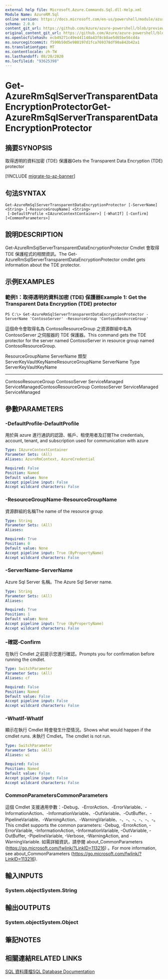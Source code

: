 ```yaml
---
external help file: Microsoft.Azure.Commands.Sql.dll-Help.xml
Module Name: AzureRM.Sql
online version: https://docs.microsoft.com/en-us/powershell/module/azurerm.sql/get-azurermsqlservertransparentdataencryptionprotector
schema: 2.0.0
content_git_url: https://github.com/Azure/azure-powershell/blob/preview/src/ResourceManager/Sql/Commands.Sql/help/Get-AzureRmSqlServerTransparentDataEncryptionProtector.md
original_content_git_url: https://github.com/Azure/azure-powershell/blob/preview/src/ResourceManager/Sql/Commands.Sql/help/Get-AzureRmSqlServerTransparentDataEncryptionProtector.md
ms.openlocfilehash: ecb49271c49e441140a43f8cb8ae5d65be56cd4a
ms.sourcegitcommit: f599b50d5e980197d1fca769378df90a842b42a1
ms.translationtype: MT
ms.contentlocale: zh-TW
ms.lasthandoff: 08/20/2020
ms.locfileid: "93625398"
---
```

# <span data-ttu-id="e1b51-101">Get-AzureRmSqlServerTransparentDataEncryptionProtector</span><span class="sxs-lookup"><span data-stu-id="e1b51-101">Get-AzureRmSqlServerTransparentDataEncryptionProtector</span></span>

## <span data-ttu-id="e1b51-102">摘要</span><span class="sxs-lookup"><span data-stu-id="e1b51-102">SYNOPSIS</span></span>
<span data-ttu-id="e1b51-103">取得透明的資料加密 (TDE) 保護器</span><span class="sxs-lookup"><span data-stu-id="e1b51-103">Gets the Transparent Data Encryption (TDE) protector</span></span>

[!INCLUDE [migrate-to-az-banner](../../includes/migrate-to-az-banner.md)]

## <span data-ttu-id="e1b51-104">句法</span><span class="sxs-lookup"><span data-stu-id="e1b51-104">SYNTAX</span></span>

```
Get-AzureRmSqlServerTransparentDataEncryptionProtector [-ServerName] <String> [-ResourceGroupName] <String>
 [-DefaultProfile <IAzureContextContainer>] [-WhatIf] [-Confirm] [<CommonParameters>]
```

## <span data-ttu-id="e1b51-105">說明</span><span class="sxs-lookup"><span data-stu-id="e1b51-105">DESCRIPTION</span></span>
<span data-ttu-id="e1b51-106">Get-AzureRmSqlServerTransparentDataEncryptionProtector Cmdlet 會取得 TDE 保護程式的相關資訊。</span><span class="sxs-lookup"><span data-stu-id="e1b51-106">The Get-AzureRmSqlServerTransparentDataEncryptionProtector cmdlet gets information about the TDE protector.</span></span>

## <span data-ttu-id="e1b51-107">示例</span><span class="sxs-lookup"><span data-stu-id="e1b51-107">EXAMPLES</span></span>

### <span data-ttu-id="e1b51-108">範例1：取得透明的資料加密 (TDE) 保護器</span><span class="sxs-lookup"><span data-stu-id="e1b51-108">Example 1: Get the Transparent Data Encryption (TDE) protector</span></span>
```
PS C:\> Get-AzureRmSqlServerTransparentDataEncryptionProtector -ServerName 'ContosoServer' -ResourceGroup 'ContosoResourceGroup'
```

<span data-ttu-id="e1b51-109">這個命令會取得名為 ContosoResourceGroup 之資源群組中名為 ContosoServer 之伺服器的 TDE 保護器。</span><span class="sxs-lookup"><span data-stu-id="e1b51-109">This command gets the TDE protector for the server named ContosoServer in resource group named ContosoResourceGroup.</span></span>

<span data-ttu-id="e1b51-110">ResourceGroupName ServerName 類型 ServerKeyVaultKeyName</span><span class="sxs-lookup"><span data-stu-id="e1b51-110">ResourceGroupName ServerName                   Type ServerKeyVaultKeyName</span></span>
----------------- ----------                   ---- ---------------------
<span data-ttu-id="e1b51-111">ContosoResourceGroup ContosoServer ServiceManaged ServiceManaged</span><span class="sxs-lookup"><span data-stu-id="e1b51-111">ContosoResourceGroup ContosoServer ServiceManaged ServiceManaged</span></span>

## <span data-ttu-id="e1b51-112">參數</span><span class="sxs-lookup"><span data-stu-id="e1b51-112">PARAMETERS</span></span>

### <span data-ttu-id="e1b51-113">-DefaultProfile</span><span class="sxs-lookup"><span data-stu-id="e1b51-113">-DefaultProfile</span></span>
<span data-ttu-id="e1b51-114">用於與 azure 進行通訊的認證、帳戶、租使用者及訂閱</span><span class="sxs-lookup"><span data-stu-id="e1b51-114">The credentials, account, tenant, and subscription used for communication with azure</span></span>

```yaml
Type: IAzureContextContainer
Parameter Sets: (All)
Aliases: AzureRmContext, AzureCredential

Required: False
Position: Named
Default value: None
Accept pipeline input: False
Accept wildcard characters: False
```

### <span data-ttu-id="e1b51-115">-ResourceGroupName</span><span class="sxs-lookup"><span data-stu-id="e1b51-115">-ResourceGroupName</span></span>
<span data-ttu-id="e1b51-116">資源群組的名稱</span><span class="sxs-lookup"><span data-stu-id="e1b51-116">The name of the resource group</span></span>

```yaml
Type: String
Parameter Sets: (All)
Aliases:

Required: True
Position: 0
Default value: None
Accept pipeline input: True (ByPropertyName)
Accept wildcard characters: False
```

### <span data-ttu-id="e1b51-117">-ServerName</span><span class="sxs-lookup"><span data-stu-id="e1b51-117">-ServerName</span></span>
<span data-ttu-id="e1b51-118">Azure Sql Server 名稱。</span><span class="sxs-lookup"><span data-stu-id="e1b51-118">The Azure Sql Server name.</span></span>

```yaml
Type: String
Parameter Sets: (All)
Aliases:

Required: True
Position: 1
Default value: None
Accept pipeline input: True (ByPropertyName)
Accept wildcard characters: False
```

### <span data-ttu-id="e1b51-119">-確認</span><span class="sxs-lookup"><span data-stu-id="e1b51-119">-Confirm</span></span>
<span data-ttu-id="e1b51-120">在執行 Cmdlet 之前提示您進行確認。</span><span class="sxs-lookup"><span data-stu-id="e1b51-120">Prompts you for confirmation before running the cmdlet.</span></span>

```yaml
Type: SwitchParameter
Parameter Sets: (All)
Aliases: cf

Required: False
Position: Named
Default value: False
Accept pipeline input: False
Accept wildcard characters: False
```

### <span data-ttu-id="e1b51-121">-WhatIf</span><span class="sxs-lookup"><span data-stu-id="e1b51-121">-WhatIf</span></span>
<span data-ttu-id="e1b51-122">顯示在執行 Cmdlet 時會發生什麼情況。</span><span class="sxs-lookup"><span data-stu-id="e1b51-122">Shows what would happen if the cmdlet runs.</span></span>
<span data-ttu-id="e1b51-123">未執行 Cmdlet。</span><span class="sxs-lookup"><span data-stu-id="e1b51-123">The cmdlet is not run.</span></span>

```yaml
Type: SwitchParameter
Parameter Sets: (All)
Aliases: wi

Required: False
Position: Named
Default value: False
Accept pipeline input: False
Accept wildcard characters: False
```

### <span data-ttu-id="e1b51-124">CommonParameters</span><span class="sxs-lookup"><span data-stu-id="e1b51-124">CommonParameters</span></span>
<span data-ttu-id="e1b51-125">這個 Cmdlet 支援通用參數：-Debug、-ErrorAction、-ErrorVariable、-InformationAction、-InformationVariable、-OutVariable、-OutBuffer、-PipelineVariable、-WarningAction、-WarningVariable、-、-、-、-、-、-。</span><span class="sxs-lookup"><span data-stu-id="e1b51-125">This cmdlet supports the common parameters: -Debug, -ErrorAction, -ErrorVariable, -InformationAction, -InformationVariable, -OutVariable, -OutBuffer, -PipelineVariable, -Verbose, -WarningAction, and -WarningVariable.</span></span> <span data-ttu-id="e1b51-126">如需詳細資訊，請參閱 about_CommonParameters (https://go.microsoft.com/fwlink/?LinkID=113216) 。</span><span class="sxs-lookup"><span data-stu-id="e1b51-126">For more information, see about_CommonParameters (https://go.microsoft.com/fwlink/?LinkID=113216).</span></span>

## <span data-ttu-id="e1b51-127">輸入</span><span class="sxs-lookup"><span data-stu-id="e1b51-127">INPUTS</span></span>

### <span data-ttu-id="e1b51-128">System.object</span><span class="sxs-lookup"><span data-stu-id="e1b51-128">System.String</span></span>

## <span data-ttu-id="e1b51-129">輸出</span><span class="sxs-lookup"><span data-stu-id="e1b51-129">OUTPUTS</span></span>

### <span data-ttu-id="e1b51-130">System.object</span><span class="sxs-lookup"><span data-stu-id="e1b51-130">System.Object</span></span>

## <span data-ttu-id="e1b51-131">筆記</span><span class="sxs-lookup"><span data-stu-id="e1b51-131">NOTES</span></span>

## <span data-ttu-id="e1b51-132">相關連結</span><span class="sxs-lookup"><span data-stu-id="e1b51-132">RELATED LINKS</span></span>

[<span data-ttu-id="e1b51-133">SQL 資料庫檔</span><span class="sxs-lookup"><span data-stu-id="e1b51-133">SQL Database Documentation</span></span>](https://docs.microsoft.com/azure/sql-database/)

